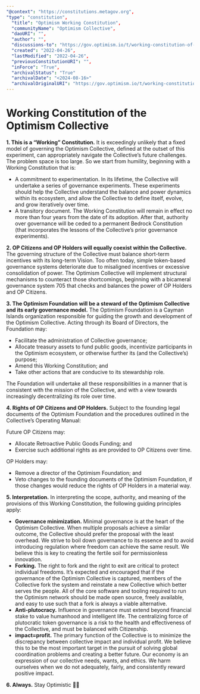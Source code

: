 ```yaml
---
"@context": "https://constitutions.metagov.org",
"type": "constitution",
  "title": "Optimism Working Constitution",
  "communityName": "Optimism Collective",
  "daoURI": "",
  "author": "",
  "discussions-to": "https://gov.optimism.io/t/working-constitution-of-the-optimism-collective/",
  "created": "2022-04-26",
  "lastModified": "2022-04-26",
  "previousConstitutionURI": "",
  "inForce": "True",
  "archivalStatus": "True"
  "archivalDate": "<2024-08-16>"
  "archivalOriginalURI": "https://gov.optimism.io/t/working-constitution-of-the-optimism-collective/"
---
```


# Working Constitution of the Optimism Collective

**1. This is a “Working” Constitution.** It is exceedingly unlikely that a fixed model of governing the Optimism Collective, defined at the outset of this experiment, can appropriately navigate the Collective’s future challenges. The problem space is too large. So we start from humility, beginning with a Working Constitution that is:

- A commitment to experimentation. In its lifetime, the Collective will undertake a series of governance experiments. These experiments should help the Collective understand the balance and power dynamics within its ecosystem, and allow the Collective to define itself, evolve, and grow iteratively over time.
- A transitory document. The Working Constitution will remain in effect no more than four years from the date of its adoption. After that, authority over governance will be ceded to a permanent Bedrock Constitution (that incorporates the lessons of the Collective’s prior governance experiments).

**2. OP Citizens and OP Holders will equally coexist within the Collective.** The governing structure of the Collective must balance short-term incentives with its long-term Vision. Too often today, simple token-based governance systems deteriorate due to misaligned incentives or excessive consolidation of power. The Optimism Collective will implement structural mechanisms to counteract those shortcomings, beginning with a bicameral governance system 705 that checks and balances the power of OP Holders and OP Citizens.

**3. The Optimism Foundation will be a steward of the Optimism Collective and its early governance model.** The Optimism Foundation is a Cayman Islands organization responsible for guiding the growth and development of the Optimism Collective. Acting through its Board of Directors, the Foundation may:

- Facilitate the administration of Collective governance;
- Allocate treasury assets to fund public goods, incentivize participants in the Optimism ecosystem, or otherwise further its (and the Collective’s) purpose;
- Amend this Working Constitution; and
- Take other actions that are conducive to its stewardship role.

The Foundation will undertake all these responsibilities in a manner that is consistent with the mission of the Collective, and with a view towards increasingly decentralizing its role over time.

**4. Rights of OP Citizens and OP Holders.** Subject to the founding legal documents of the Optimism Foundation and the procedures outlined in the Collective’s Operating Manual:

Future OP Citizens may:
- Allocate Retroactive Public Goods Funding; and
- Exercise such additional rights as are provided to OP Citizens over time.

OP Holders may:
- Remove a director of the Optimism Foundation; and
- Veto changes to the founding documents of the Optimism Foundation, if those changes would reduce the rights of OP Holders in a material way.

**5. Interpretation.** In interpreting the scope, authority, and meaning of the provisions of this Working Constitution, the following guiding principles apply:

- **Governance minimization.** Minimal governance is at the heart of the Optimism Collective. When multiple proposals achieve a similar outcome, the Collective should prefer the proposal with the least overhead. We strive to boil down governance to its essence and to avoid introducing regulation where freedom can achieve the same result. We believe this is key to creating the fertile soil for permissionless innovation.
- **Forking.** The right to fork and the right to exit are critical to protect individual freedoms. It’s expected and encouraged that if the governance of the Optimism Collective is captured, members of the Collective fork the system and reinstate a new Collective which better serves the people. All of the core software and tooling required to run the Optimism network should be made open source, freely available, and easy to use such that a fork is always a viable alternative.
- **Anti-plutocracy.** Influence in governance must extend beyond financial stake to value humanhood and intelligent life. The centralizing force of plutocratic token governance is a risk to the health and effectiveness of the Collective, and must be balanced with Citizenship.
- **impact=profit.** The primary function of the Collective is to minimize the discrepancy between collective impact and individual profit. We believe this to be the most important target in the pursuit of solving global coordination problems and creating a better future. Our economy is an expression of our collective needs, wants, and ethics. We harm ourselves when we do not adequately, fairly, and consistently reward positive impact.

**6. Always.** Stay Optimistic :red_circle::sparkles:
